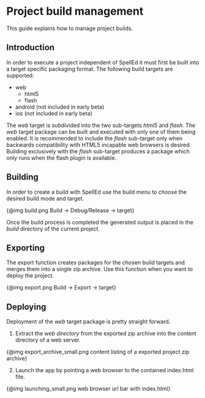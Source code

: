 # Project build management

This guide explains how to manage project builds.


## Introduction

In order to execute a project independent of SpellEd it must first be built into a target specific packaging format. The following build targets are supported:

 * web
     * html5
     * flash
 * android (not included in early beta)
 * ios (not included in early beta)


The *web* target is subdivided into the two sub-targets *html5* and *flash*. The *web* target package can be built and executed with only one of them being
enabled. It is recommended to include the *flash* sub-target only when backwards compatibility with HTML5 incapable web browsers is desired. Building
exclusively with the *flash* sub-target produces a package which only runs when the flash plugin is available.


## Building

In order to create a build with SpellEd use the build menu to choose the desired build mode and target.

{@img build.png Build -> Debug/Release -> target}

Once the build process is completed the generated output is placed in the *build* directory of the current project.


## Exporting

The export function creates packages for the chosen build targets and merges them into a single zip archive. Use this function when you want to deploy the
project.

{@img export.png Build -> Export -> target}


## Deploying

Deployment of the *web* target package is pretty straight forward.

1. Extract the *web directory* from the exported zip archive into the content directory of a
web server.

{@img export_archive_small.png content listing of a exported project zip archive}

2. Launch the app by pointing a web browser to the contained index.html file.

{@img launching_small.png web browser url bar with index.html}
